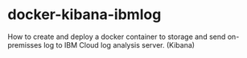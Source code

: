 # docker-kibana-ibmlog
How to create and deploy a docker container to storage and send on-premisses log to IBM Cloud log analysis server. (Kibana)
